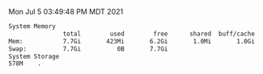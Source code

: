 Mon Jul  5 03:49:48 PM MDT 2021
```bash
System Memory
               total        used        free      shared  buff/cache   available
Mem:           7.7Gi       423Mi       6.2Gi       1.0Mi       1.0Gi       7.0Gi
Swap:          7.7Gi          0B       7.7Gi
System Storage
578M	.
```
```bash
